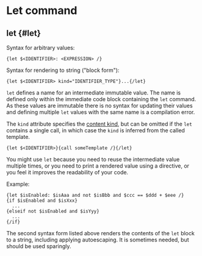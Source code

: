 # Let command

## let {#let}

Syntax for arbitrary values:

```soy
{let $<IDENTIFIER>: <EXPRESSION> /}
```

Syntax for rendering to string ("block form"):

```soy
{let $<IDENTIFIER> kind="IDENTIFIER_TYPE"}...{/let}
```

`let` defines a name for an intermediate immutable value. The name is defined
only within the immediate code block containing the `let` command. As these
values are immutable there is no syntax for updating their values and defining
multiple `let` values with the same name is a compilation error.

The `kind` attribute specifies the
[content kind](../dev/security.md#content_kinds), but can be omitted if the
`let` contains a single call, in which case the `kind` is inferred from the
called template.

```soy
{let $<IDENTIFIER>}{call someTemplate /}{/let}
```

You might use `let` because you need to reuse the intermediate value multiple
times, or you need to print a rendered value using a directive, or you feel it
improves the readability of your code.

Example:

```soy
{let $isEnabled: $isAaa and not $isBbb and $ccc == $ddd + $eee /}
{if $isEnabled and $isXxx}
  ...
{elseif not $isEnabled and $isYyy}
  ...
{/if}
```

The second syntax form listed above renders the contents of the `let` block to a
string, including applying autoescaping. It is sometimes needed, but should be
used sparingly.
